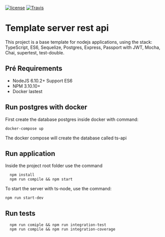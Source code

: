 [![license](https://img.shields.io/github/license/mashape/apistatus.svg)](https://opensource.org/licenses/MIT)
[![Travis](https://img.shields.io/travis/lhenriquegomescamilo/template-server-nodejs.svg)](https://img.shields.io/travis/lhenriquegomescamilo/template-server-nodejs.svg)

# Template server rest api
 This project is a base template for nodejs applications, using the stack: TypeScript, ES6, Sequelize, Postgres, Express, Passport with JWT, Mocha, Chai, supertest, test-double.

## Pré Requirements
 * NodeJS 6.10.2+ Support ES6
 * NPM 3.10.10+ 
 * Docker lastest
## Run postgres with docker
First create the database postgres inside docker with command:
````
docker-compose up

````
The docker compose will create the database called ts-api


## Run application
Inside the project root folder use the command
````
  npm install
  npm run compile && npm start
````

To start the server with ts-node, use the command:
````
npm run start-dev
````
## Run tests
````
  npm run comiple && npm run integration-test
  npm run compile && npm run integration-coverage
````
